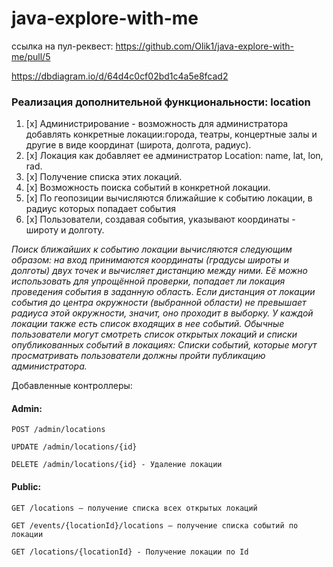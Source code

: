 # java-explore-with-me
ссылка на пул-реквест:
https://github.com/Olik1/java-explore-with-me/pull/5

https://dbdiagram.io/d/64d4c0cf02bd1c4a5e8fcad2

### Реализация дополнительной функциональности: location
1. [x] Администрирование - возможность для администратора добавлять конкретные локации:города, театры, концертные залы и другие в виде координат (широта, долгота, радиус).
2. [x] Локация как добавляет ее администратор Location: name, lat, lon, rad.
3. [x] Получение списка этих локаций.
4. [x] Возможность поиска событий в конкретной локации.
5. [x] По геопозиции вычисляются ближайшие к событию локации, в радиус которых попадает события
6. [x] Пользователи, создавая события, указывают координаты - широту и долготу.

_Поиск ближайших к событию локации вычисляются следующим образом: на вход принимаются координаты (градусы широты и долготы) двух точек и вычисляет дистанцию между ними.
Её можно использовать для упрощённой проверки, попадает ли локация проведения события в заданную область.
Если дистанция от локации события до центра окружности (выбранной области) не превышает радиуса этой окружности, значит, оно проходит в выборку.
У каждой локации также есть список входящих в нее событий.
Обычные пользователи могут смотреть список открытых локаций и списки опубликованных событий в локациях:
Списки событий, которые могут просматривать пользователи должны пройти публикацию администратора._

Добавленные контроллеры:
#### Admin:
``` POST /admin/locations ```

``` UPDATE /admin/locations/{id} ```

``` DELETE /admin/locations/{id} - Удаление локации ```

#### Public:
``` GET /locations – получение списка всех открытых локаций ```

``` GET /events/{locationId}/locations – получение списка событий по локации ```

``` GET /locations/{locationId} - Получение локации по Id ```
